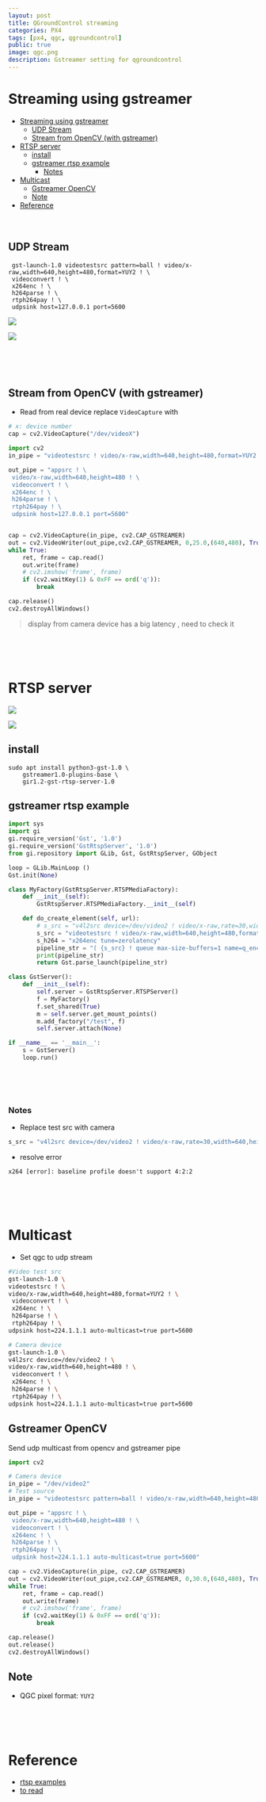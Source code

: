 ```yaml
---
layout: post
title: QGroundControl streaming
categories: PX4
tags: [px4, qgc, qgroundcontrol]
public: true
image: qgc.png
description: Gstreamer setting for qgroundcontrol
---
```


# Streaming using gstreamer
- [Streaming using gstreamer](#streaming-using-gstreamer)
  - [UDP Stream](#udp-stream)
  - [Stream from OpenCV (with gstreamer)](#stream-from-opencv-with-gstreamer)
- [RTSP server](#rtsp-server)
  - [install](#install)
  - [gstreamer rtsp example](#gstreamer-rtsp-example)
    - [Notes](#notes)
- [Multicast](#multicast)
  - [Gstreamer OpenCV](#gstreamer-opencv)
  - [Note](#note)
- [Reference](#reference)
&nbsp;  
&nbsp;  
&nbsp;  
## UDP Stream


``` 
 gst-launch-1.0 videotestsrc pattern=ball ! video/x-raw,width=640,height=480,format=YUY2 ! \
 videoconvert ! \
 x264enc ! \
 h264parse ! \
 rtph264pay ! \
 udpsink host=127.0.0.1 port=5600
```

![](/images/2020-06-29-10-36-01.png)

![](/images/2020-06-29-10-37-32.png)

&nbsp;  
&nbsp;  
&nbsp;  
## Stream from OpenCV (with gstreamer)
- Read from real device replace `VideoCapture` with

```python
# x: device number
cap = cv2.VideoCapture("/dev/videoX")
```

```python
import cv2
in_pipe = "videotestsrc ! video/x-raw,width=640,height=480,format=YUY2 ! videoconvert ! appsink"

out_pipe = "appsrc ! \
 video/x-raw,width=640,height=480 ! \
 videoconvert ! \
 x264enc ! \
 h264parse ! \
 rtph264pay ! \
 udpsink host=127.0.0.1 port=5600"


cap = cv2.VideoCapture(in_pipe, cv2.CAP_GSTREAMER)
out = cv2.VideoWriter(out_pipe,cv2.CAP_GSTREAMER, 0,25.0,(640,480), True)
while True:
    ret, frame = cap.read()
    out.write(frame)
    # cv2.imshow('frame', frame)
    if (cv2.waitKey(1) & 0xFF == ord('q')):
        break

cap.release()
cv2.destroyAllWindows()
```

> display from camera device has a big latency , need to check it 

&nbsp;  
&nbsp;  
&nbsp;  
# RTSP server

![](/images/2021-01-02-20-15-07.png)

![](/images/2021-01-02-20-22-19.png)


## install
```
sudo apt install python3-gst-1.0 \
    gstreamer1.0-plugins-base \
    gir1.2-gst-rtsp-server-1.0
```

## gstreamer rtsp example

```python
import sys
import gi
gi.require_version('Gst', '1.0')
gi.require_version('GstRtspServer', '1.0')
from gi.repository import GLib, Gst, GstRtspServer, GObject

loop = GLib.MainLoop ()
Gst.init(None)

class MyFactory(GstRtspServer.RTSPMediaFactory):
	def __init__(self):
		GstRtspServer.RTSPMediaFactory.__init__(self)

	def do_create_element(self, url):
		# s_src = "v4l2src device=/dev/video2 ! video/x-raw,rate=30,width=640,height=480 ! videoconvert ! video/x-raw"
		s_src = "videotestsrc ! video/x-raw,width=640,height=480,format=YUY2 ! videoconvert"
		s_h264 = "x264enc tune=zerolatency"
		pipeline_str = "( {s_src} ! queue max-size-buffers=1 name=q_enc ! {s_h264} ! rtph264pay name=pay0 pt=96 )".format(**locals())
		print(pipeline_str)
		return Gst.parse_launch(pipeline_str)

class GstServer():
	def __init__(self):
		self.server = GstRtspServer.RTSPServer()
		f = MyFactory()
		f.set_shared(True)
		m = self.server.get_mount_points()
		m.add_factory("/test", f)
		self.server.attach(None)

if __name__ == '__main__':
	s = GstServer()
	loop.run()
```
&nbsp;  
&nbsp;  
&nbsp;  
### Notes
- Replace test src with camera
  
```python
s_src = "v4l2src device=/dev/video2 ! video/x-raw,rate=30,width=640,height=480 ! videoconvert"
```

- resolve error

```
x264 [error]: baseline profile doesn't support 4:2:2
```
&nbsp;  
&nbsp;  
&nbsp; 
# Multicast
- Set qgc to udp stream


```bash
#Video test src
gst-launch-1.0 \
videotestsrc ! \
video/x-raw,width=640,height=480,format=YUY2 ! \
 videoconvert ! \
 x264enc ! \
 h264parse ! \
 rtph264pay ! \
udpsink host=224.1.1.1 auto-multicast=true port=5600
```

```bash
# Camera device
gst-launch-1.0 \
v4l2src device=/dev/video2 ! \
video/x-raw,width=640,height=480 ! \
 videoconvert ! \
 x264enc ! \
 h264parse ! \
 rtph264pay ! \
udpsink host=224.1.1.1 auto-multicast=true port=5600
```

## Gstreamer OpenCV
Send udp multicast from opencv and gstreamer pipe


```python
import cv2

# Camera device
in_pipe = "/dev/video2"
# Test source
in_pipe = "videotestsrc pattern=ball ! video/x-raw,width=640,height=480,format=YUY2 ! videoconvert ! appsink"

out_pipe = "appsrc ! \
 video/x-raw,width=640,height=480 ! \
 videoconvert ! \
 x264enc ! \
 h264parse ! \
 rtph264pay ! \
 udpsink host=224.1.1.1 auto-multicast=true port=5600"

cap = cv2.VideoCapture(in_pipe, cv2.CAP_GSTREAMER)
out = cv2.VideoWriter(out_pipe,cv2.CAP_GSTREAMER, 0,30.0,(640,480), True)
while True:
    ret, frame = cap.read()
    out.write(frame)
    # cv2.imshow('frame', frame)
    if (cv2.waitKey(1) & 0xFF == ord('q')):
        break

cap.release()
out.release()
cv2.destroyAllWindows()
```
## Note
- QGC pixel format: `YUY2`


&nbsp;  
&nbsp;  
&nbsp; 
# Reference
- [rtsp examples](https://github.com/tamaggo/gstreamer-examples)
- [to read](https://medium.com/@pratik.mungekar/stream-video-using-gstreamer-rtsp-server-ca498f4a54bd)